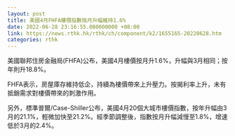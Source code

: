 ```yaml
---
layout: post
title: 美國4月FHFA樓價指數按月升幅維持1.6%
date: 2022-06-28 23:16:55.000000000 +08:00
link: https://news.rthk.hk/rthk/ch/component/k2/1655165-20220628.htm
categories: rthk
---
```


美國聯邦住房金融局(FHFA)公布，美國4月樓價按月升1.6%，升幅與3月相同；按年則升18.8%。

FHFA表示，房屋庫存維持低企，持續為樓價帶來上升壓力。按揭利率上升，未有抵銷需求對樓價帶來的刺激作用。

另外，標準普爾/Case-Shiller公布，美國4月20個大城市樓價指數，按年升幅由3月的21.1%，輕微加快至21.2%。經季節調整後，指數按月升幅減慢至1.8%，增速低於3月的2.4%。
